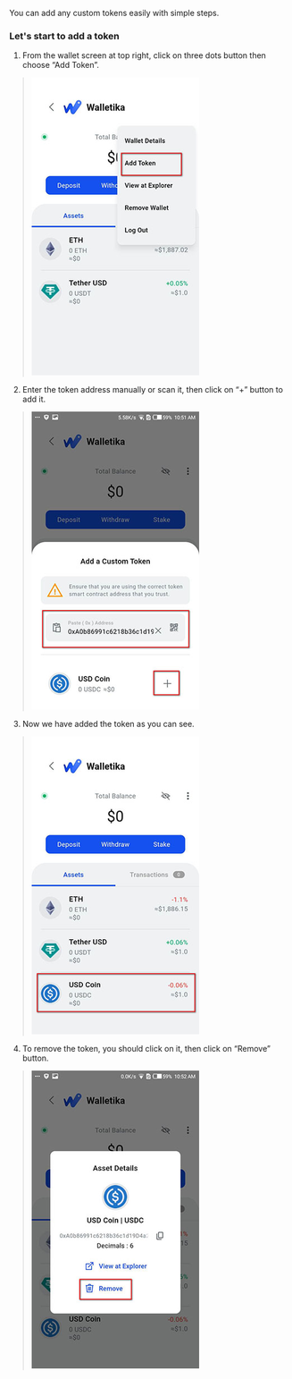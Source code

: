 You can add any custom tokens easily with simple steps.

### Let's start to add a token
1. From the wallet screen at top right, click on three dots button then choose “Add Token”.
> ![](https://raw.githubusercontent.com/Walletika/walletika-web-fetch/main/docs/how-to-add-token/images/1.jpg)

2. Enter the token address manually or scan it, then click on “+” button to add it.
> ![](https://raw.githubusercontent.com/Walletika/walletika-web-fetch/main/docs/how-to-add-token/images/2.jpg)

3. Now we have added the token as you can see.
> ![](https://raw.githubusercontent.com/Walletika/walletika-web-fetch/main/docs/how-to-add-token/images/3.jpg)

4. To remove the token, you should click on it, then click on “Remove” button.
> ![](https://raw.githubusercontent.com/Walletika/walletika-web-fetch/main/docs/how-to-add-token/images/4.jpg)